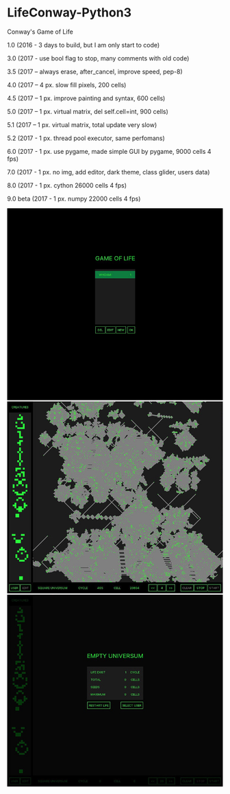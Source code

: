 # LifeConway-Python3

Conway's Game of Life

1.0 (2016 - 3 days to build, but I am only start to code)

3.0 (2017 - use bool flag to stop, many comments with old code)

3.5 (2017 – always erase, after_cancel, improve speed, pep-8)

4.0 (2017 – 4 px. slow fill pixels, 200 cells)

4.5 (2017 – 1 px. improve painting and syntax, 600 cells)

5.0 (2017 – 1 px. virtual matrix, del self.cell=int, 900 cells)

5.1 (2017 – 1 px. virtual matrix, total update very slow)

5.2 (2017 - 1 px. thread pool executor, same perfomans)

6.0 (2017 - 1 px. use pygame, made simple GUI by pygame, 9000 cells 4 fps)

7.0 (2017 - 1 px. no img, add editor, dark theme, class glider, users data)

8.0 (2017 - 1 px. cython 26000 cells 4 fps)

9.0 beta (2017 - 1 px. numpy 22000 cells 4 fps)

![Screenshot](screenshot/screenshot1.jpg)
![Screenshot](screenshot/screenshot2.jpg)
![Screenshot](screenshot/screenshot3.jpg)

